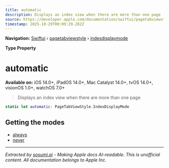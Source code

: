 ```yaml
---
title: automatic
description: Displays an index view when there are more than one page
source: https://developer.apple.com/documentation/swiftui/pagetabviewstyle/indexdisplaymode/automatic
timestamp: 2025-10-29T00:09:29.282Z
---
```


**Navigation:** [Swiftui](/documentation/swiftui) › [pagetabviewstyle](/documentation/swiftui/pagetabviewstyle) › [indexdisplaymode](/documentation/swiftui/pagetabviewstyle/indexdisplaymode)

**Type Property**

# automatic

**Available on:** iOS 14.0+, iPadOS 14.0+, Mac Catalyst 14.0+, tvOS 14.0+, visionOS 1.0+, watchOS 7.0+

> Displays an index view when there are more than one page

```swift
static let automatic: PageTabViewStyle.IndexDisplayMode
```

## Getting the modes

- [always](/documentation/swiftui/pagetabviewstyle/indexdisplaymode/always)
- [never](/documentation/swiftui/pagetabviewstyle/indexdisplaymode/never)

---

*Extracted by [sosumi.ai](https://sosumi.ai) - Making Apple docs AI-readable.*
*This is unofficial content. All documentation belongs to Apple Inc.*
